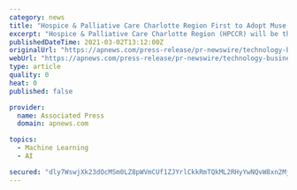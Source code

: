 ```yaml
---
category: news
title: "Hospice & Palliative Care Charlotte Region First to Adopt Muse’s Powerful Machine Learning Tool in North Carolina"
excerpt: "Hospice & Palliative Care Charlotte Region (HPCCR) will be the first hospice in North Carolina to adopt Muse Healthcare’s machine learning and predictive modeling tool to help deliver personalized care to their patients."
publishedDateTime: 2021-03-02T13:12:00Z
originalUrl: "https://apnews.com/press-release/pr-newswire/technology-business-charlotte-health-united-states-584a4725c85a1e4a5642517be4e87cdc"
webUrl: "https://apnews.com/press-release/pr-newswire/technology-business-charlotte-health-united-states-584a4725c85a1e4a5642517be4e87cdc"
type: article
quality: 0
heat: 0
published: false

provider:
  name: Associated Press
  domain: apnews.com

topics:
  - Machine Learning
  - AI

secured: "dly7WswjXk23dOcMSm0LZ8pWVmCUf1ZJYrlCkkRmTQkML2RHyYwNQvW8xn2MjR8/D4qhC+ZaT9UHNStbrWXlKk6W/Q6U3mKBzwqCxePQXLUnIUMiXmuMqbUhXCz8xY6NA3AqTlul+Jkm3XcyGuvOXDr9CiIOUyNSIIt4Js0FyZ2vCUnxOJYr43q2e5QXtK45c8SX5S7sukvddsgIVU0omilLhP8UASkNyyRZMqJ85XpzS3TedpDx0p+RXHB3VTFkFjcNvOpGISsX+oLE1o2+pY5X7cClA0m63UQ8D65O2xYZ+vxnAT3IkrZ264MXSI98P/iOhjeCduNffs2SEZZq3DE45a+jjXAgWIJbsB7hsa8=;y46Crv2K8ZoC3WHJW8+SiQ=="
---
```


